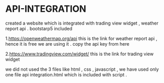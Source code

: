 # API-INTEGRATION
created a website which is integrated with trading view widget , weather report api .
bootstarp5 included

1.https://openweathermap.org/api
this is the link for weather report api , hence it is free we are using it .
copy the api key from here

2.https://www.tradingview.com/widget/
this is the link for trading view widget

we did not used the 3 files like html , css , javascript , we have used only one file api integration.html which is included with script .
